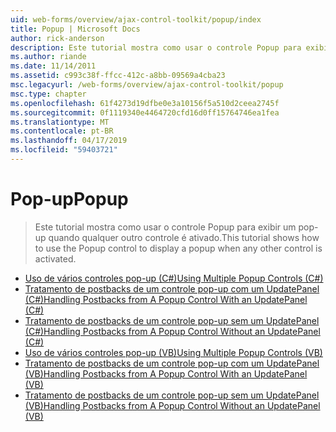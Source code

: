 ```yaml
---
uid: web-forms/overview/ajax-control-toolkit/popup/index
title: Popup | Microsoft Docs
author: rick-anderson
description: Este tutorial mostra como usar o controle Popup para exibir um pop-up quando qualquer outro controle é ativado.
ms.author: riande
ms.date: 11/14/2011
ms.assetid: c993c38f-ffcc-412c-a8bb-09569a4cba23
msc.legacyurl: /web-forms/overview/ajax-control-toolkit/popup
msc.type: chapter
ms.openlocfilehash: 61f4273d19dfbe0e3a10156f5a510d2ceea2745f
ms.sourcegitcommit: 0f1119340e4464720cfd16d0ff15764746ea1fea
ms.translationtype: MT
ms.contentlocale: pt-BR
ms.lasthandoff: 04/17/2019
ms.locfileid: "59403721"
---
```

# <a name="popup"></a><span data-ttu-id="f47e8-103">Pop-up</span><span class="sxs-lookup"><span data-stu-id="f47e8-103">Popup</span></span>

> <span data-ttu-id="f47e8-104">Este tutorial mostra como usar o controle Popup para exibir um pop-up quando qualquer outro controle é ativado.</span><span class="sxs-lookup"><span data-stu-id="f47e8-104">This tutorial shows how to use the Popup control to display a popup when any other control is activated.</span></span>


- [<span data-ttu-id="f47e8-105">Uso de vários controles pop-up (C#)</span><span class="sxs-lookup"><span data-stu-id="f47e8-105">Using Multiple Popup Controls (C#)</span></span>](using-multiple-popup-controls-cs.md)
- [<span data-ttu-id="f47e8-106">Tratamento de postbacks de um controle pop-up com um UpdatePanel (C#)</span><span class="sxs-lookup"><span data-stu-id="f47e8-106">Handling Postbacks from A Popup Control With an UpdatePanel (C#)</span></span>](handling-postbacks-from-a-popup-control-with-an-updatepanel-cs.md)
- [<span data-ttu-id="f47e8-107">Tratamento de postbacks de um controle pop-up sem um UpdatePanel (C#)</span><span class="sxs-lookup"><span data-stu-id="f47e8-107">Handling Postbacks from A Popup Control Without an UpdatePanel (C#)</span></span>](handling-postbacks-from-a-popup-control-without-an-updatepanel-cs.md)
- [<span data-ttu-id="f47e8-108">Uso de vários controles pop-up (VB)</span><span class="sxs-lookup"><span data-stu-id="f47e8-108">Using Multiple Popup Controls (VB)</span></span>](using-multiple-popup-controls-vb.md)
- [<span data-ttu-id="f47e8-109">Tratamento de postbacks de um controle pop-up com um UpdatePanel (VB)</span><span class="sxs-lookup"><span data-stu-id="f47e8-109">Handling Postbacks from A Popup Control With an UpdatePanel (VB)</span></span>](handling-postbacks-from-a-popup-control-with-an-updatepanel-vb.md)
- [<span data-ttu-id="f47e8-110">Tratamento de postbacks de um controle pop-up sem um UpdatePanel (VB)</span><span class="sxs-lookup"><span data-stu-id="f47e8-110">Handling Postbacks from A Popup Control Without an UpdatePanel (VB)</span></span>](handling-postbacks-from-a-popup-control-without-an-updatepanel-vb.md)
